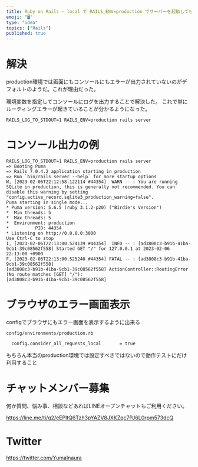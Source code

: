 ```yaml
---
title: Ruby on Rails – local で RAILS_ENV=production でサーバーを起動してもつながらない場合 (コンソー
emoji: "🖥"
type: "idea"
topics: ["Rails"]
published: true
---
```



# 解決

production環境では画面にもコンソールにもエラーが出力されていないのがデフォルトのようだ。これが理由だった。

環境変数を指定してコンソールにログを出力することで解決した。
これで単にルーティングエラーが起きていることが分かるようになった。

```
RAILS_LOG_TO_STDOUT=1 RAILS_ENV=production rails server
```

# コンソール出力の例


```
RAILS_LOG_TO_STDOUT=1 RAILS_ENV=production rails server
=> Booting Puma
=> Rails 7.0.4.2 application starting in production
=> Run `bin/rails server --help` for more startup options
W, [2023-02-06T22:12:58.122114 #44354]  WARN -- : You are running SQLite in production, this is generally not recommended. You can disable this warning by setting "config.active_record.sqlite3_production_warning=false".
Puma starting in single mode...
* Puma version: 5.6.5 (ruby 3.1.2-p20) ("Birdie's Version")
*  Min threads: 5
*  Max threads: 5
*  Environment: production
*          PID: 44354
* Listening on http://0.0.0.0:3000
Use Ctrl-C to stop
I, [2023-02-06T22:13:00.524139 #44354]  INFO -- : [ad3808c3-b91b-41ba-9cb1-39c08562f558] Started GET "/" for 127.0.0.1 at 2023-02-06 22:13:00 +0900
F, [2023-02-06T22:13:00.525240 #44354] FATAL -- : [ad3808c3-b91b-41ba-9cb1-39c08562f558]
[ad3808c3-b91b-41ba-9cb1-39c08562f558] ActionController::RoutingError (No route matches [GET] "/"):
[ad3808c3-b91b-41ba-9cb1-39c08562f558]
```

# ブラウザのエラー画面表示

configでブラウザにもエラー画面を表示するように出来る

`config/environments/production.rb`

```
  config.consider_all_requests_local       = true
```

もちろん本当のproduction環境では設定すべきではないので動作テストにだけ利用すること


# チャットメンバー募集


何か質問、悩み事、相談などあればLINEオープンチャットもご利用ください。

https://line.me/ti/g2/eEPltQ6Tzh3pYAZV8JXKZqc7PJ6L0rpm573dcQ


# Twitter

https://twitter.com/YumaInaura

